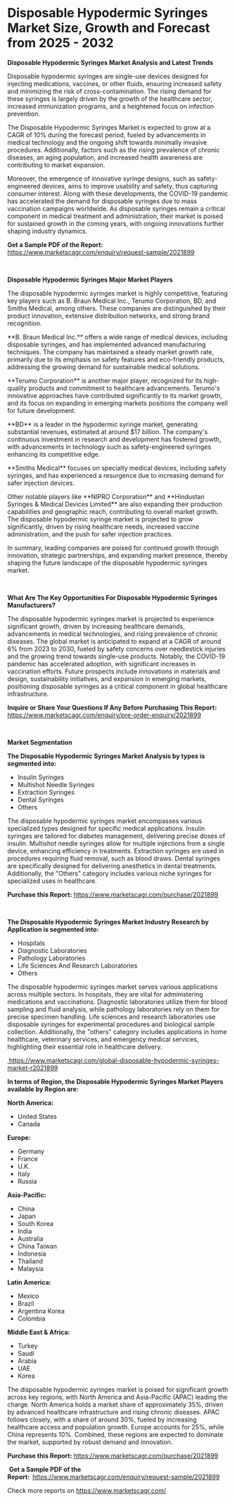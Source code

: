 <p><h1>Disposable Hypodermic Syringes Market Size, Growth and Forecast from 2025 - 2032</h1></p><p><strong>Disposable Hypodermic Syringes Market Analysis and Latest Trends</strong></p>
<p><p>Disposable hypodermic syringes are single-use devices designed for injecting medications, vaccines, or other fluids, ensuring increased safety and minimizing the risk of cross-contamination. The rising demand for these syringes is largely driven by the growth of the healthcare sector, increased immunization programs, and a heightened focus on infection prevention. </p><p>The Disposable Hypodermic Syringes Market is expected to grow at a CAGR of 10% during the forecast period, fueled by advancements in medical technology and the ongoing shift towards minimally invasive procedures. Additionally, factors such as the rising prevalence of chronic diseases, an aging population, and increased health awareness are contributing to market expansion. </p><p>Moreover, the emergence of innovative syringe designs, such as safety-engineered devices, aims to improve usability and safety, thus capturing consumer interest. Along with these developments, the COVID-19 pandemic has accelerated the demand for disposable syringes due to mass vaccination campaigns worldwide. As disposable syringes remain a critical component in medical treatment and administration, their market is poised for sustained growth in the coming years, with ongoing innovations further shaping industry dynamics.</p></p>
<p><strong>Get a Sample PDF of the Report:&nbsp;</strong> <a href="https://www.marketscagr.com/enquiry/request-sample/2021899?utm_campaign=3578&utm_medium=2&utm_source=Github&utm_content=ia&utm_term=29032025&utm_id=disposable-hypodermic-syringes">https://www.marketscagr.com/enquiry/request-sample/2021899</a></p>
<p>&nbsp;</p>
<p><strong>Disposable Hypodermic Syringes Major Market Players</strong></p>
<p><p>The disposable hypodermic syringes market is highly competitive, featuring key players such as B. Braun Medical Inc., Terumo Corporation, BD, and Smiths Medical, among others. These companies are distinguished by their product innovation, extensive distribution networks, and strong brand recognition.</p><p>**B. Braun Medical Inc.** offers a wide range of medical devices, including disposable syringes, and has implemented advanced manufacturing techniques. The company has maintained a steady market growth rate, primarily due to its emphasis on safety features and eco-friendly products, addressing the growing demand for sustainable medical solutions.</p><p>**Terumo Corporation** is another major player, recognized for its high-quality products and commitment to healthcare advancements. Terumo's innovative approaches have contributed significantly to its market growth, and its focus on expanding in emerging markets positions the company well for future development.</p><p>**BD** is a leader in the hypodermic syringe market, generating substantial revenues, estimated at around $17 billion. The company's continuous investment in research and development has fostered growth, with advancements in technology such as safety-engineered syringes enhancing its competitive edge.</p><p>**Smiths Medical** focuses on specialty medical devices, including safety syringes, and has experienced a resurgence due to increasing demand for safer injection devices. </p><p>Other notable players like **NIPRO Corporation** and **Hindustan Syringes & Medical Devices Limited** are also expanding their production capabilities and geographic reach, contributing to overall market growth. The disposable hypodermic syringe market is projected to grow significantly, driven by rising healthcare needs, increased vaccine administration, and the push for safer injection practices.</p><p>In summary, leading companies are poised for continued growth through innovation, strategic partnerships, and expanding market presence, thereby shaping the future landscape of the disposable hypodermic syringes market.</p></p>
<p>&nbsp;</p>
<p><strong>What Are The Key Opportunities For Disposable Hypodermic Syringes Manufacturers?</strong></p>
<p><p>The disposable hypodermic syringes market is projected to experience significant growth, driven by increasing healthcare demands, advancements in medical technologies, and rising prevalence of chronic diseases. The global market is anticipated to expand at a CAGR of around 6% from 2023 to 2030, fueled by safety concerns over needlestick injuries and the growing trend towards single-use products. Notably, the COVID-19 pandemic has accelerated adoption, with significant increases in vaccination efforts. Future prospects include innovations in materials and design, sustainability initiatives, and expansion in emerging markets, positioning disposable syringes as a critical component in global healthcare infrastructure.</p></p>
<p><strong>Inquire or Share Your Questions If Any Before Purchasing This Report:</strong> <a href="https://www.marketscagr.com/enquiry/pre-order-enquiry/2021899?utm_campaign=3578&utm_medium=2&utm_source=Github&utm_content=ia&utm_term=29032025&utm_id=disposable-hypodermic-syringes">https://www.marketscagr.com/enquiry/pre-order-enquiry/2021899</a></p>
<p>&nbsp;</p>
<p><strong>Market Segmentation</strong></p>
<p><strong>The Disposable Hypodermic Syringes Market Analysis by types is segmented into:</strong></p>
<p><ul><li>Insulin Syringes</li><li>Multishot Needle Syringes</li><li>Extraction Syringes</li><li>Dental Syringes</li><li>Others</li></ul></p>
<p><p>The disposable hypodermic syringes market encompasses various specialized types designed for specific medical applications. Insulin syringes are tailored for diabetes management, delivering precise doses of insulin. Multishot needle syringes allow for multiple injections from a single device, enhancing efficiency in treatments. Extraction syringes are used in procedures requiring fluid removal, such as blood draws. Dental syringes are specifically designed for delivering anesthetics in dental treatments. Additionally, the "Others" category includes various niche syringes for specialized uses in healthcare.</p></p>
<p><strong>Purchase this Report:&nbsp;</strong><a href="https://www.marketscagr.com/purchase/2021899?utm_campaign=3578&utm_medium=2&utm_source=Github&utm_content=ia&utm_term=29032025&utm_id=disposable-hypodermic-syringes">https://www.marketscagr.com/purchase/2021899</a></p>
<p>&nbsp;</p>
<p><strong>The Disposable Hypodermic Syringes Market Industry Research by Application is segmented into:</strong></p>
<p><ul><li>Hospitals</li><li>Diagnostic Laboratories</li><li>Pathology Laboratories</li><li>Life Sciences And Research Laboratories</li><li>Others</li></ul></p>
<p><p>The disposable hypodermic syringes market serves various applications across multiple sectors. In hospitals, they are vital for administering medications and vaccinations. Diagnostic laboratories utilize them for blood sampling and fluid analysis, while pathology laboratories rely on them for precise specimen handling. Life sciences and research laboratories use disposable syringes for experimental procedures and biological sample collection. Additionally, the "others" category includes applications in home healthcare, veterinary services, and emergency medical services, highlighting their essential role in healthcare delivery.</p></p>
<p><a href="https://www.marketscagr.com/global-disposable-hypodermic-syringes-market-r2021899?utm_campaign=3578&utm_medium=2&utm_source=Github&utm_content=ia&utm_term=29032025&utm_id=disposable-hypodermic-syringes">&nbsp;https://www.marketscagr.com/global-disposable-hypodermic-syringes-market-r2021899</a></p>
<p><strong>In terms of Region, the Disposable Hypodermic Syringes Market Players available by Region are:</strong></p>
<p>
    <p> <strong> North America: </strong>
        <ul>
            <li>United States</li>
            <li>Canada</li>
        </ul>
        </p> 
    <p> <strong> Europe: </strong>
        <ul>
            <li>Germany</li>
            <li>France</li>
            <li>U.K.</li>
            <li>Italy</li>
            <li>Russia</li>
        </ul>
        </p> 
    <p> <strong> Asia-Pacific: </strong>
        <ul>
            <li>China</li>
            <li>Japan</li>
            <li>South Korea</li>
            <li>India</li>
            <li>Australia</li>
            <li>China Taiwan</li>
            <li>Indonesia</li>
            <li>Thailand</li>
            <li>Malaysia</li>
        </ul>
        </p> 
    <p> <strong> Latin America: </strong>
        <ul>
            <li>Mexico</li>
            <li>Brazil</li>
            <li>Argentina Korea</li>
            <li>Colombia</li>
        </ul>
        </p> 
    <p> <strong> Middle East & Africa: </strong>
        <ul>
            <li>Turkey</li>
            <li>Saudi</li>
            <li>Arabia</li>
            <li>UAE</li>
            <li>Korea</li>
        </ul>
    </p>
    </p>
<p><p>The disposable hypodermic syringes market is poised for significant growth across key regions, with North America and Asia-Pacific (APAC) leading the charge. North America holds a market share of approximately 35%, driven by advanced healthcare infrastructure and rising chronic diseases. APAC follows closely, with a share of around 30%, fueled by increasing healthcare access and population growth. Europe accounts for 25%, while China represents 10%. Combined, these regions are expected to dominate the market, supported by robust demand and innovation.</p></p>
<p><strong>Purchase this Report: </strong><a href="https://www.marketscagr.com/purchase/2021899?utm_campaign=3578&utm_medium=2&utm_source=Github&utm_content=ia&utm_term=29032025&utm_id=disposable-hypodermic-syringes">https://www.marketscagr.com/purchase/2021899</a></p>
<p>&nbsp;<strong>Get a Sample PDF of the Report:&nbsp;&nbsp;</strong><a href="https://www.marketscagr.com/enquiry/request-sample/2021899?utm_campaign=3578&utm_medium=2&utm_source=Github&utm_content=ia&utm_term=29032025&utm_id=disposable-hypodermic-syringes">https://www.marketscagr.com/enquiry/request-sample/2021899</a></p>
<p><strong></strong></p>
<p>Check more reports on <a href="https://www.marketscagr.com/?utm_campaign=3578&utm_medium=2&utm_source=Github&utm_content=ia&utm_term=29032025&utm_id=disposable-hypodermic-syringes">https://www.marketscagr.com/</a></p>